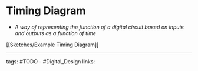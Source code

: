 # Timing Diagram
- *A way of representing the function of a digital circuit based on inputs and outputs as a function of time*

[[Sketches/Example Timing Diagram]]

---
tags: #TODO - #Digital_Design 
links: